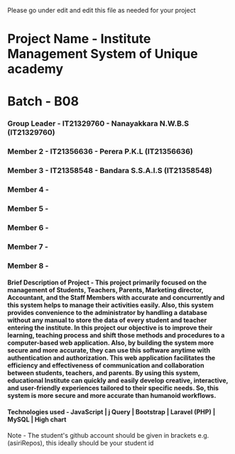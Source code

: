 Please go under edit and edit this file as needed for your project

# Project Name - Institute Management System of Unique academy 
# Batch - B08
### Group Leader - IT21329760 - Nanayakkara N.W.B.S (IT21329760)
### Member 2 - IT21356636 - Perera P.K.L (IT21356636) 
### Member 3 - IT21358548 - Bandara S.S.A.I.S (IT21358548)
### Member 4 - 
### Member 5 - 
### Member 6 - 
### Member 7 - 
### Member 8 - 

#### Brief Description of Project - This project primarily focused on the management of Students, Teachers, Parents, Marketing director, Accountant, and the Staff Members with accurate and concurrently and this system helps to manage their activities easily. Also, this system provides convenience to the administrator by handling a database without any manual to store the data of every student and teacher entering the institute. In this project our objective is to improve their learning, teaching process and shift those methods and procedures to a computer-based web application. Also, by building the system more secure and more accurate, they can use this software anytime with authentication and authorization. This web application facilitates the efficiency and effectiveness of communication and collaboration between students, teachers, and parents. By using this system, educational Institute can quickly and easily develop creative, interactive, and user-friendly experiences tailored to their specific needs. So, this system is more secure and more accurate than humanoid workflows.
#### Technologies used - JavaScript | j Query | Bootstrap | Laravel (PHP) | MySQL | High chart

Note - The student's github account should be given in brackets e.g. (asiriRepos), this ideally should be your student id 

